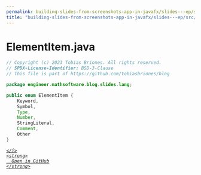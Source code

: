 ```yaml
---
permalink: building-slides-from-screenshots-app-in-javafx/slides---ep/src/main/java/engineer/mathsoftware/blog/slides/lang/ElementItem.java.html
title: "building-slides-from-screenshots-app-in-javafx/slides---ep/src/main/java/engineer/mathsoftware/blog/slides/lang/ElementItem.java"
---
```


# ElementItem.java
```java
// Copyright (c) 2023 Tobias Briones. All rights reserved.
// SPDX-License-Identifier: BSD-3-Clause
// This file is part of https://github.com/tobiasbriones/blog

package engineer.mathsoftware.blog.slides.lang;

public enum ElementItem {
    Keyword,
    Symbol,
    Type,
    Number,
    StringLiteral,
    Comment,
    Other
}

```
<div class="social open-gh-btn my-4">
  <a class="btn btn-github" href="https://github.com/tobiasbriones/blog/tree/main/swe/dev/java/javafx/drawing/productivity/building-slides-from-screenshots-app-in-javafx/slides---ep/src/main/java/engineer/mathsoftware/blog/slides/lang/ElementItem.java" target="_blank">
    <i class="fab fa-github">
      
    </i>
    <strong>
      Open in GitHub
    </strong>
  </a>
</div>